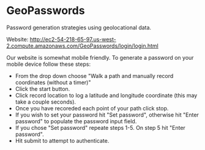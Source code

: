 # GeoPasswords
Password generation strategies using geolocational data. 

Website: http://ec2-54-218-65-97.us-west-2.compute.amazonaws.com/GeoPasswords/login/login.html

Our website is somewhat mobile friendly. To generate a password on your mobile device follow these steps: 

* From the drop down choose "Walk a path and manually record coordinates (without a timer)"
* Click the start button. 
* Click record location to log a latitude and longitude coordinate (this may take a couple seconds). 
* Once you have recoreded each point of your path click stop. 
* If you wish to set your password hit "Set password", otherwise hit "Enter password" to populate the password input field.
* If you chose "Set password" repeate steps 1-5. On step 5 hit "Enter password". 
* Hit submit to attempt to authenticate.
